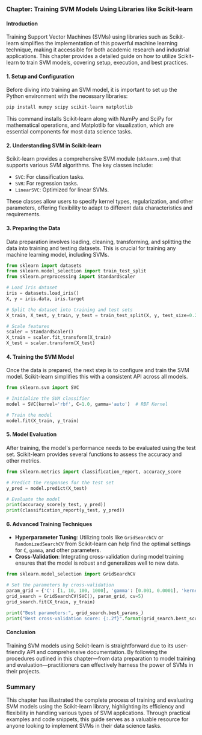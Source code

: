 ### Chapter: Training SVM Models Using Libraries like Scikit-learn

#### Introduction
Training Support Vector Machines (SVMs) using libraries such as Scikit-learn simplifies the implementation of this powerful machine learning technique, making it accessible for both academic research and industrial applications. This chapter provides a detailed guide on how to utilize Scikit-learn to train SVM models, covering setup, execution, and best practices.

#### 1. Setup and Configuration
Before diving into training an SVM model, it is important to set up the Python environment with the necessary libraries:

```bash
pip install numpy scipy scikit-learn matplotlib
```

This command installs Scikit-learn along with NumPy and SciPy for mathematical operations, and Matplotlib for visualization, which are essential components for most data science tasks.

#### 2. Understanding SVM in Scikit-learn
Scikit-learn provides a comprehensive SVM module (`sklearn.svm`) that supports various SVM algorithms. The key classes include:
- `SVC`: For classification tasks.
- `SVR`: For regression tasks.
- `LinearSVC`: Optimized for linear SVMs.

These classes allow users to specify kernel types, regularization, and other parameters, offering flexibility to adapt to different data characteristics and requirements.

#### 3. Preparing the Data
Data preparation involves loading, cleaning, transforming, and splitting the data into training and testing datasets. This is crucial for training any machine learning model, including SVMs.

```python
from sklearn import datasets
from sklearn.model_selection import train_test_split
from sklearn.preprocessing import StandardScaler

# Load Iris dataset
iris = datasets.load_iris()
X, y = iris.data, iris.target

# Split the dataset into training and test sets
X_train, X_test, y_train, y_test = train_test_split(X, y, test_size=0.2, random_state=42)

# Scale features
scaler = StandardScaler()
X_train = scaler.fit_transform(X_train)
X_test = scaler.transform(X_test)
```

#### 4. Training the SVM Model
Once the data is prepared, the next step is to configure and train the SVM model. Scikit-learn simplifies this with a consistent API across all models.

```python
from sklearn.svm import SVC

# Initialize the SVM classifier
model = SVC(kernel='rbf', C=1.0, gamma='auto')  # RBF Kernel

# Train the model
model.fit(X_train, y_train)
```

#### 5. Model Evaluation
After training, the model's performance needs to be evaluated using the test set. Scikit-learn provides several functions to assess the accuracy and other metrics.

```python
from sklearn.metrics import classification_report, accuracy_score

# Predict the responses for the test set
y_pred = model.predict(X_test)

# Evaluate the model
print(accuracy_score(y_test, y_pred))
print(classification_report(y_test, y_pred))
```

#### 6. Advanced Training Techniques
- **Hyperparameter Tuning**: Utilizing tools like `GridSearchCV` or `RandomizedSearchCV` from Scikit-learn can help find the optimal settings for `C`, `gamma`, and other parameters.
- **Cross-Validation**: Integrating cross-validation during model training ensures that the model is robust and generalizes well to new data.

```python
from sklearn.model_selection import GridSearchCV

# Set the parameters by cross-validation
param_grid = {'C': [1, 10, 100, 1000], 'gamma': [0.001, 0.0001], 'kernel': ['rbf']}
grid_search = GridSearchCV(SVC(), param_grid, cv=5)
grid_search.fit(X_train, y_train)

print("Best parameters:", grid_search.best_params_)
print("Best cross-validation score: {:.2f}".format(grid_search.best_score_))
```

#### Conclusion
Training SVM models using Scikit-learn is straightforward due to its user-friendly API and comprehensive documentation. By following the procedures outlined in this chapter—from data preparation to model training and evaluation—practitioners can effectively harness the power of SVMs in their projects.

### Summary
This chapter has illustrated the complete process of training and evaluating SVM models using the Scikit-learn library, highlighting its efficiency and flexibility in handling various types of SVM applications. Through practical examples and code snippets, this guide serves as a valuable resource for anyone looking to implement SVMs in their data science tasks.